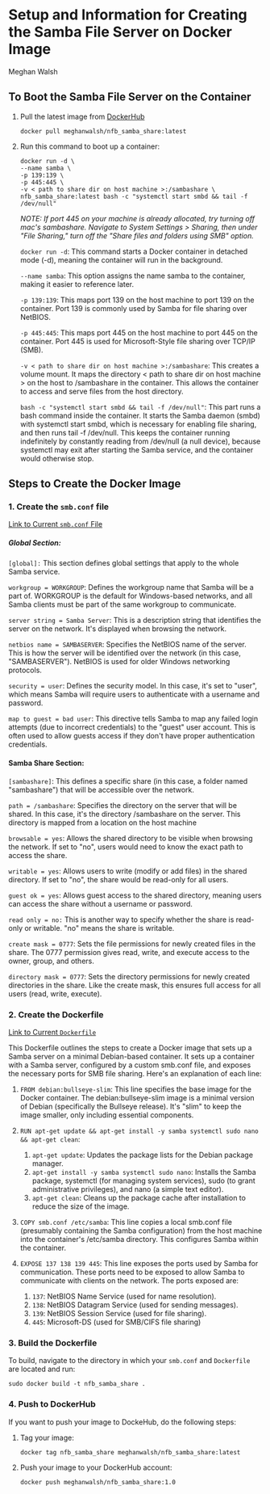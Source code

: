 # Setup and Information for Creating the Samba File Server on Docker Image
Meghan Walsh 

## To Boot the Samba File Server on the Container 
1. Pull the latest image from [DockerHub](https://hub.docker.com/r/meghanwalsh/nfb_samba_share)
    ```
    docker pull meghanwalsh/nfb_samba_share:latest
    ```

2. Run this command to boot up a container:
    ```
    docker run -d \
    --name samba \
    -p 139:139 \
    -p 445:445 \
    -v < path to share dir on host machine >:/sambashare \
    nfb_samba_share:latest bash -c "systemctl start smbd && tail -f /dev/null"
    ```

    *NOTE: If port 445 on your machine is already allocated, try turning off mac's sambashare. Navigate to System Settings > Sharing, then under "File Sharing," turn off the "Share files and folders using SMB" option.*

    `docker run -d`:
    This command starts a Docker container in detached mode (-d), meaning the container will run in the background.

    `--name samba`:
    This option assigns the name samba to the container, making it easier to reference later.

    `-p 139:139`:
    This maps port 139 on the host machine to port 139 on the container. Port 139 is commonly used by Samba for file sharing over NetBIOS.

    `-p 445:445`:
    This maps port 445 on the host machine to port 445 on the container. Port 445 is used for Microsoft-Style file sharing over TCP/IP (SMB). 

    `-v < path to share dir on host machine >:/sambashare`:
    This creates a volume mount. It maps the directory < path to share dir on host machine > on the host to /sambashare in the container. This allows the container to access and serve files from the host directory.

    `bash -c "systemctl start smbd && tail -f /dev/null"`:
    This part runs a bash command inside the container. It starts the Samba daemon (smbd) with systemctl start smbd, which is necessary for enabling file sharing, and then runs tail -f /dev/null. This keeps the container running indefinitely by constantly reading from /dev/null (a null device), because systemctl may exit after starting the Samba service, and the container would otherwise stop.

## Steps to Create the Docker Image 
### 1. Create the `smb.conf` file 
[Link to Current `smb.conf` File](https://github.com/MeghanW23/cohenlab_neurofeedback/blob/main/setup_samba_docker/smb.conf)

##### Global Section:
`[global]:` This section defines global settings that apply to the whole Samba service.

`workgroup = WORKGROUP`: Defines the workgroup name that Samba will be a part of. WORKGROUP is the default for Windows-based networks, and all Samba clients must be part of the same workgroup to communicate.

`server string = Samba Server`: This is a description string that identifies the server on the network. It's displayed when browsing the network.

`netbios name = SAMBASERVER`: Specifies the NetBIOS name of the server. This is how the server will be identified over the network (in this case, "SAMBASERVER"). NetBIOS is used for older Windows networking protocols.

`security = user`: Defines the security model. In this case, it's set to "user", which means Samba will require users to authenticate with a username and password.

`map to guest = bad user`: This directive tells Samba to map any failed login attempts (due to incorrect credentials) to the "guest" user account. This is often used to allow guests access if they don't have proper authentication credentials.

#### Samba Share Section:
`[sambashare]`: This defines a specific share (in this case, a folder named "sambashare") that will be accessible over the network.

`path = /sambashare`: Specifies the directory on the server that will be shared. In this case, it's the directory /sambashare on the server. This directory is mapped from a location on the host machine

`browsable = yes`: Allows the shared directory to be visible when browsing the network. If set to "no", users would need to know the exact path to access the share.

`writable = yes`: Allows users to write (modify or add files) in the shared directory. If set to "no", the share would be read-only for all users.

`guest ok = yes`: Allows guest access to the shared directory, meaning users can access the share without a username or password.

`read only = no:` This is another way to specify whether the share is read-only or writable. "no" means the share is writable.

`create mask = 0777`: Sets the file permissions for newly created files in the share. The 0777 permission gives read, write, and execute access to the owner, group, and others.

`directory mask = 0777`: Sets the directory permissions for newly created directories in the share. Like the create mask, this ensures full access for all users (read, write, execute).

### 2. Create the Dockerfile 
[Link to Current `Dockerfile`](https://github.com/MeghanW23/cohenlab_neurofeedback/blob/main/setup_samba_docker/Dockerfile)

This Dockerfile outlines the steps to create a Docker image that sets up a Samba server on a minimal Debian-based container. 
It sets up a container with a Samba server, configured by a custom smb.conf file, and exposes the necessary ports for SMB file sharing. Here's an explanation of each line:

1. `FROM debian:bullseye-slim`: This line specifies the base image for the Docker container. The debian:bullseye-slim image is a minimal version of Debian (specifically the Bullseye release). It's "slim" to keep the image smaller, only including essential components.

2. `RUN apt-get update && apt-get install -y samba systemctl sudo nano && apt-get clean`:
    1. `apt-get update`: Updates the package lists for the Debian package manager.
    2. `apt-get install -y samba systemctl sudo nano`: Installs the Samba package, systemctl (for managing system services), sudo (to grant administrative privileges), and nano (a simple text editor).
    3. `apt-get clean`: Cleans up the package cache after installation to reduce the size of the image.

3. `COPY smb.conf /etc/samba`: This line copies a local smb.conf file (presumably containing the Samba configuration) from the host machine into the container's /etc/samba directory. This configures Samba within the container.

4. `EXPOSE 137 138 139 445`: This line exposes the ports used by Samba for communication. These ports need to be exposed to allow Samba to communicate with clients on the network. The ports exposed are: 
    1. `137`: NetBIOS Name Service (used for name resolution).
    2. `138`: NetBIOS Datagram Service (used for sending messages).
    3. `139`: NetBIOS Session Service (used for file sharing).
    4. `445`: Microsoft-DS (used for SMB/CIFS file sharing)

### 3. Build the Dockerfile 
To build, navigate to the directory in which your `smb.conf` and `Dockerfile` are located and run: 
```
sudo docker build -t nfb_samba_share .
```

### 4. Push to DockerHub
If you want to push your image to DockeHub, do the following steps: 
1. Tag your image:

    ```
    docker tag nfb_samba_share meghanwalsh/nfb_samba_share:latest
    ```
2. Push your image to your DockerHub account: 
    ```
    docker push meghanwalsh/nfb_samba_share:1.0
    ```